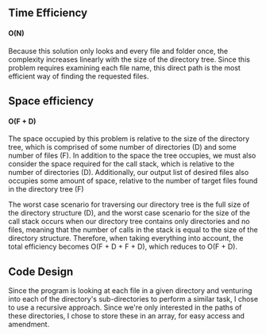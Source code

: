## Time Efficiency

#### O(N)
Because this solution only looks and every file and folder once, the complexity increases linearly with the size of the directory tree. Since this problem requires examining each file name, this direct path is the most efficient way of finding the requested files.


## Space efficiency

#### O(F + D)
The space occupied by this problem is relative to the size of the directory tree, which is comprised of some number of directories (D) and some number of files (F). In addition to the space the tree occupies, we must also consider the space required for the call stack, which is relative to the number of directories (D). Additionally, our output list of desired files also occupies some amount of space, relative to the number of target files found in the directory tree (F)

The worst case scenario for traversing our directory tree is the full size of the directory structure (D), and the worst case scenario for the size of the call stack occurs when our directory tree contains only directories and no files, meaning that the number of calls in the stack is equal to the size of the directory structure. Therefore, when taking everything into account, the total efficiency becomes O(F + D + F + D), which reduces to O(F + D).

## Code Design

Since the program is looking at each file in a given directory and venturing into each of the directory's sub-directories to perform a similar task, I chose to use a recursive approach. Since we're only interested in the paths of these directories, I chose to store these in an array, for easy access and amendment.
